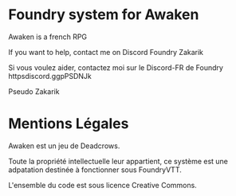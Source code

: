 # Foundry system for Awaken
Awaken is a french RPG

If you want to help, contact me on Discord Foundry  Zakarik

Si vous voulez aider, contactez moi sur le Discord-FR de Foundry  httpsdiscord.ggpPSDNJk

Pseudo  Zakarik

# Mentions Légales
Awaken est un jeu de Deadcrows.

Toute la propriété intellectuelle leur appartient, ce système est une adpatation destinée à fonctionner sous FoundryVTT.

L'ensemble du code est sous licence Creative Commons.
